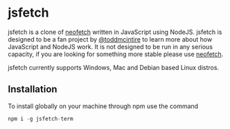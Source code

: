 # jsfetch

jsfetch is a clone of [neofetch](https://github.com/dylanaraps/neofetch) written in JavaScript using NodeJS.
jsfetch is designed to be a fan project by [@toddmcintire](https://github.com/toddmcintire) to learn more about how JavaScript and NodeJS work. It is not designed to be run in any serious capacity, if you are looking for something more stable please use [neofetch](https://github.com/dylanaraps/neofetch).

jsfetch currently supports Windows, Mac and Debian based Linux distros.

## Installation

To install globally on your machine through npm use the command

```JavaScript
npm i -g jsfetch-term
```
